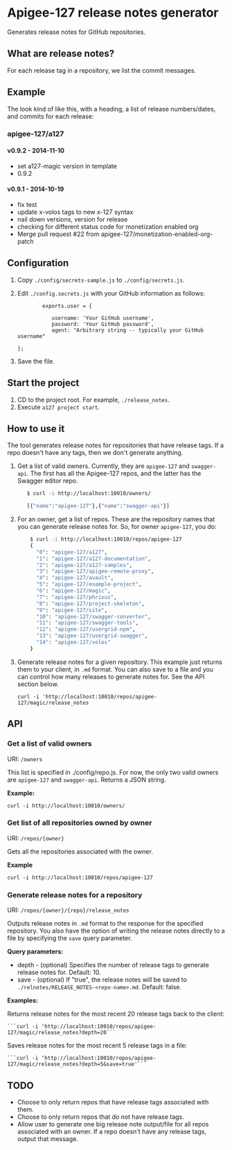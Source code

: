 # Apigee-127 release notes generator

Generates release notes for GitHub repositories.

## What are release notes?

For each release tag in a repository, we list the commit messages. 

## Example

The look kind of like this, with a heading, a list of release numbers/dates, and commits for each release:

### apigee-127/a127

#### v0.9.2 - 2014-11-10

* set a127-magic version in template
* 0.9.2

#### v0.9.1 - 2014-10-19

* fix test
* update x-volos tags to new x-127 syntax
* nail down versions, version for release
* checking for different status code for monetization enabled org
* Merge pull request #22 from apigee-127/monetization-enabled-org-patch


## Configuration

1. Copy `./config/secrets-sample.js` to `./config/secrets.js`. 
2. Edit `./config.secrets.js` with your GitHub information as follows:

    ```
            exports.user = {

               username: 'Your GitHub username',
               password: 'Your GitHub password',
               agent: "Arbitrary string -- typically your GitHub username"

    };
    ```

3. Save the file.

## Start the project

1. CD to the project root. For example, `./release_notes`. 
2. Execute `a127 project start`.

## How to use it

The tool generates release notes for repositories that have release tags. If a repo doesn't have any tags, then we don't generate anything. 

1. Get a list of valid owners. Currently, they are `apigee-127` and `swagger-api`. The first has all the Apigee-127 repos, and the latter has the Swagger editor repo. 

    ```sh
       $ curl -i http://localhost:10010/owners/

       [{"name":"apigee-127"},{"name":"swagger-api"}]
    ```


2. For an owner, get a list of repos. These are the repository names that you can generate release notes for. So, for owner `apigee-127`, you do:

    ``` sh
        $ curl -i http://localhost:10010/repos/apigee-127
        {
          "0": "apigee-127/a127",
          "1": "apigee-127/a127-documentation",
          "2": "apigee-127/a127-samples",
          "3": "apigee-127/apigee-remote-proxy",
          "4": "apigee-127/avault",
          "5": "apigee-127/example-project",
          "6": "apigee-127/magic",
          "7": "apigee-127/phrixus",
          "8": "apigee-127/project-skeleton",
          "9": "apigee-127/site",
          "10": "apigee-127/swagger-converter",
          "11": "apigee-127/swagger-tools",
          "12": "apigee-127/usergrid-npm",
          "13": "apigee-127/usergrid-swagger",
          "14": "apigee-127/volos"
        }
    ```

3. Generate release notes for a given repository. This example just returns them to your client, in `.md` format. You can also save to a file and you can control how many releases to generate notes for. See the API section below.

    `curl -i 'http://localhost:10010/repos/apigee-127/magic/release_notes`


## API

### Get a list of valid owners

URI: `/owners`

This list is specified in ./config/repo.js. For now, the only two valid owners are `apigee-127` and `swagger-api`. Returns a JSON string. 

**Example:**

`curl -i http://localhost:10010/owners/`

### Get list of all repositories owned by owner

URI: `/repos/{owner}`

Gets all the repositories  associated with the owner.

**Example**

`curl -i http://localhost:10010/repos/apigee-127`

### Generate release notes for a repository

URI: `/repos/{owner}/{repo}/release_notes`

Outputs release notes in `.md` format to the response for the specified repository. You also have the option of writing the release notes directly to a file by specifying the `save` query parameter. 

**Query parameters:**

* depth - (optional) Specifies the number of release tags to generate release notes for. Default: 10.
* save - (optional) If "true", the release notes will be saved to `./relnotes/RELEASE_NOTES-<repo-name>.md`. Default: false. 

**Examples:**

Returns release notes for the most recent 20 release tags back to the client:

    ```curl -i 'http://localhost:10010/repos/apigee-127/magic/release_notes?depth=20```


Saves release notes for the most recent 5 release tags in a file:

    ```curl -i 'http://localhost:10010/repos/apigee-127/magic/release_notes?depth=5&save=true'```


## TODO

* Choose to only return repos that have release tags associated with them.
* Choose to only return repos that do not have release tags. 
* Allow user to generate one big release note output/file for all repos associated with an owner. If a repo doesn't have any release tags, output that message. 




